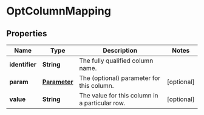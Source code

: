 
# OptColumnMapping

## Properties
Name | Type | Description | Notes
------------ | ------------- | ------------- | -------------
**identifier** | **String** | The fully qualified column name. | 
**param** | [**Parameter**](Parameter.md) | The (optional) parameter for this column. |  [optional]
**value** | **String** | The value for this column in a particular row. |  [optional]



